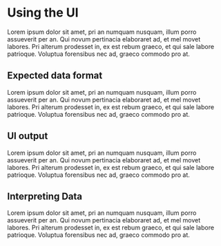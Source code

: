 # Using the UI

Lorem ipsum dolor sit amet, pri an numquam nusquam, illum porro assueverit per an. Qui novum pertinacia elaboraret ad, et mel movet labores. Pri alterum prodesset in, ex est rebum graeco, et qui sale labore patrioque. Voluptua forensibus nec ad, graeco commodo pro at.

## Expected data format

Lorem ipsum dolor sit amet, pri an numquam nusquam, illum porro assueverit per an. Qui novum pertinacia elaboraret ad, et mel movet labores. Pri alterum prodesset in, ex est rebum graeco, et qui sale labore patrioque. Voluptua forensibus nec ad, graeco commodo pro at.

## UI output

Lorem ipsum dolor sit amet, pri an numquam nusquam, illum porro assueverit per an. Qui novum pertinacia elaboraret ad, et mel movet labores. Pri alterum prodesset in, ex est rebum graeco, et qui sale labore patrioque. Voluptua forensibus nec ad, graeco commodo pro at.

## Interpreting Data

Lorem ipsum dolor sit amet, pri an numquam nusquam, illum porro assueverit per an. Qui novum pertinacia elaboraret ad, et mel movet labores. Pri alterum prodesset in, ex est rebum graeco, et qui sale labore patrioque. Voluptua forensibus nec ad, graeco commodo pro at.

